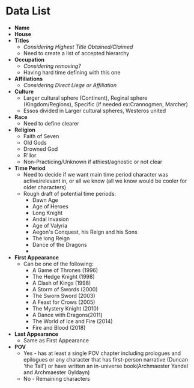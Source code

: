 # Data List

* **Name**
* **House**
* **Titles**
  * *Considering Highest Title Obtained/Claimed*
  * Need to create a list of accepted hierarchy
* **Occupation**
  * *Considering removing?*
  * Having hard time defining with this one
* **Affiliations**
  * *Considering Direct Liege or Affiliation*
* **Culture**
  * Larger cultural sphere (Continent), Reginal sphere (Kingdom/Regions), Specific (if needed ex:Crannogmen, Marcher)
  * Essos divided in Larger cultural spheres, Westeros united
* **Race**
  * Need to define clearer
* **Religion**
  * Faith of Seven
  * Old Gods
  * Drowned God
  * R'llor
  * Non-Practicing/Unknown if athiest/agnostic or not clear
* **Time Period**
  * Need to decide if we want main time period character was active/relevant in, or all we know (all we know would be cooler for older characters)
  * Rough draft of potential time periods:
    * Dawn Age
    * Age of Heroes
    * Long Knight
    * Andal Invasion
    * Age of Valyria
    * Aegon's Conquest, his Reign and his Sons
    * The long Reign
    * Dance of the Dragons
    * 
* **First Appearance**
  * Can be one of the following:
    * A Game of Thrones (1996)
    * The Hedge Knight (1998)
    * A Clash of Kings (1998)
    * A Storm of Swords (2000)
    * The Sworn Sword (2003)
    * A Feast for Crows (2005)
    * The Mystery Knight (2010)
    * A Dance with Dragons(2011)
    * The World of Ice and Fire (2014)
    * Fire and Blood (2018)
* **Last Appearance**
  * Same as First Appearance
* **POV** 
  * Yes - has at least a single POV chapter including prologues and epilogues or any character that has first-person narrative (Duncan 'the Tall') or have written an in-universe book(Archmaester Yandel and Archmaester Gyldayn)
  * No - Remaining characters